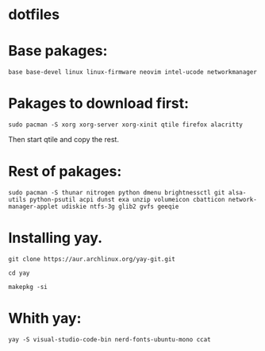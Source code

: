 # dotfiles

# Base pakages:

```
base base-devel linux linux-firmware neovim intel-ucode networkmanager
```


# Pakages to download first:
```
sudo pacman -S xorg xorg-server xorg-xinit qtile firefox alacritty
```
Then start qtile and copy the rest.

# Rest of pakages:
```
sudo pacman -S thunar nitrogen python dmenu brightnessctl git alsa-utils python-psutil acpi dunst exa unzip volumeicon cbatticon network-manager-applet udiskie ntfs-3g glib2 gvfs geeqie
```

# Installing yay.
```
git clone https://aur.archlinux.org/yay-git.git

cd yay

makepkg -si
```

# Whith yay:
```
yay -S visual-studio-code-bin nerd-fonts-ubuntu-mono ccat
```
